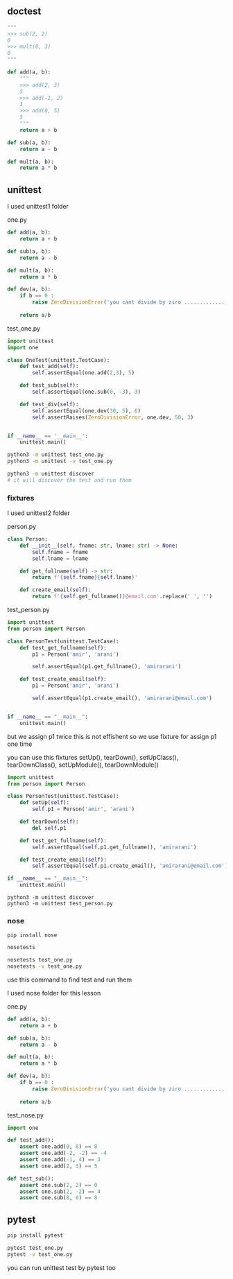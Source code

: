 ## doctest 

```python
"""
>>> sub(2, 2)
0
>>> mult(0, 3)
0
"""

def add(a, b):
    """
    >>> add(2, 3)
    5
    >>> add(-1, 2)
    1
    >>> add(0, 5)
    5
    """
    return a + b

def sub(a, b):
    return a - b

def mult(a, b):
    return a * b

```


## unittest

I used unittest1 folder 


one.py
```python
def add(a, b):
    return a + b

def sub(a, b):
    return a - b

def mult(a, b):
    return a * b

def dev(a, b):
    if b == 0 :
        raise ZeroDivisionError('you cant divide by ziro .................')
    
    return a/b
```
test_one.py
```python
import unittest
import one

class OneTest(unittest.TestCase):
    def test_add(self):
        self.assertEqual(one.add(2,3), 5)

    def test_sub(self):
        self.assertEqual(one.sub(0, -3), 3)

    def test_div(self):
        self.assertEqual(one.dev(30, 5), 6)
        self.assertRaises(ZeroDivisionError, one.dev, 50, 3)


if __name__ == '__main__':
    unittest.main()
```

```bash
python3 -m unittest test_one.py
python3 -m unittest -v test_one.py

python3 -m unittest discover
# it will discover the test and run them 
```

### fixtures

I used unittest2 folder 

person.py
```python
class Person:
    def __init__(self, fname: str, lname: str) -> None:
        self.fname = fname
        self.lname = lname

    def get_fullname(self) -> str:
        return f'{self.fname}{self.lname}'

    def create_email(self):
        return f'{self.get_fullname()}@email.com'.replace(' ', '')
```
test_person.py
```python
import unittest
from person import Person

class PersonTest(unittest.TestCase):
    def test_get_fullname(self):
        p1 = Person('amir', 'arani')

        self.assertEqual(p1.get_fullname(), 'amirarani')

    def test_create_email(self):
        p1 = Person('amir', 'arani')

        self.assertEqual(p1.create_email(), 'amirarani@email.com')


if __name__ == "__main__":
    unittest.main()
```

but we assign p1 twice this is not effishent 
so we use fixture for assign p1 one time 

you can use this fixtures 
setUp(), tearDown(), setUpClass(), tearDownClass(), setUpModule(), tearDownModule()

```python
import unittest
from person import Person

class PersonTest(unittest.TestCase):
    def setUp(self):
        self.p1 = Person('amir', 'arani')

    def tearDown(self):
        del self.p1

    def test_get_fullname(self):
        self.assertEqual(self.p1.get_fullname(), 'amirarani')

    def test_create_email(self):
        self.assertEqual(self.p1.create_email(), 'amirarani@email.com')

if __name__ == "__main__":
    unittest.main()
```

```
python3 -m unittest discover
python3 -m unittest test_person.py
```

### nose

```
pip install nose
```
```bash
nosetests

nosetests test_one.py
nosetests -v test_one.py
```
use this command to find test and run them

I used nose folder for this lesson

one.py
```python
def add(a, b):
    return a + b

def sub(a, b):
    return a - b

def mult(a, b):
    return a * b

def dev(a, b):
    if b == 0 :
        raise ZeroDivisionError('you cant divide by ziro .................')
    
    return a/b
```

test_nose.py
```python
import one

def test_add():
    assert one.add(0, 8) == 8
    assert one.add(-2, -2) == -4
    assert one.add(-1, 4) == 3
    assert one.add(2, 3) == 5

def test_sub():
    assert one.sub(2, 2) == 0
    assert one.sub(2, -2) == 4
    assert one.sub(8, 0) == 8

```

## pytest 

```bash
pip install pytest

pytest test_one.py 
pytest -v test_one.py
```

you can run unittest test by pytest too











